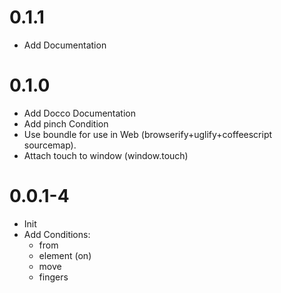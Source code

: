 # 0.1.1
* Add Documentation

# 0.1.0
* Add Docco Documentation
* Add pinch Condition
* Use boundle for use in Web (browserify+uglify+coffeescript sourcemap).
* Attach touch to window (window.touch)

# 0.0.1-4
* Init
* Add Conditions:
  * from
  * element (on)
  * move
  * fingers
